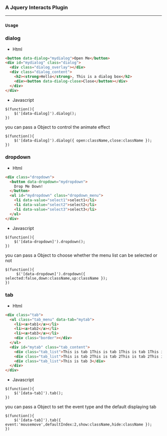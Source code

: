### A Jquery Interacts Plugin 

------------------------------
### `Usage`

### dialog
- Html
```html
<button data-dialog="mydialog">Open Me</button>
<div id="mydialog" class="dialog">
  <div class="dialog_overlay"></div>
  <div class="dialog_content">
    <h2><strong>Hello</strong>, This is a dialog box</h2>
    <div><button data-dialog-close>Close</button></div>
  </div>
</div>
```
- Javascript
```
$(function(){
    $('[data-dialog]').dialog();
})
```
you can pass a Object to control the animate effect
   
```
$(function(){
    $('[data-dialog]').dialog({ open:className,close:className });
})
```
### dropdown
- Html
```html
<div class="dropdown">
  <button data-dropdown="mydropdown">
    Drop Me Down!
  </button>
  <ul id="mydropdown" class="dropdown_menu">
    <li data-value="select1">select1</li>
    <li data-value="select2">select2</li>
    <li data-value="select3">select3</li>
  </ul>
</div>
```
- Javascript
```
$(function(){
    $('[data-dropdown]').dropdown();
})
```
you can pass a Object to choose whether the menu list can be selected or not
   
```
$(function(){
     $('[data-dropdown]').dropdown({ selected:false,down:className,up:className });
})
```

### tab
- Html
```html
<div class="tab">
  <ul class="tab_menu" data-tab="mytab">
    <li><a>tab1</a></li>
    <li><a>tab2</a></li>
    <li><a>tab3</a></li>
    <div class="border"></div>
  </ul>
  <div id="mytab" class="tab_content">
    <div class="tab_list">This is tab 1This is tab 1This is tab 1This is tab 1This is tab 1This is tab 1This is tab 1</div>
    <div class="tab_list">This is tab 2This is tab 2This is tab 2This is tab 2</div>
    <div class="tab_list">This is tab 3</div>
  </div>
</div>
```
- Javascript
```
$(function(){
    $('[data-tab]').tab();
})
```
you can pass a Object to set the event type and the default displaying tab
   
```
$(function(){
    $('[data-tab]').tab({ event:'mousemove',defaultIndex:2,show:className,hide:className });
})
```
